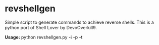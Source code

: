 # revshellgen
Simple script to generate commands to achieve reverse shells. This is a python port of Shell Lover by DevoOverkill9.

**Usage:**
python revshellgen.py -i <ipaddr> -p <port> -t <type>

